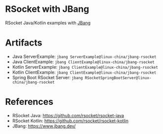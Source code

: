 RSocket with JBang
===================
   
RSocket Java/Kotlin examples with [JBang](https://www.jbang.dev/download/)

# Artifacts

* Java ServerExample:  `jbang ServerExample@linux-china/jbang-rsocket`
* Java ClientExample:  `jbang ClientExample@linux-china/jbang-rsocket`
* Kotlin ServerExample:  `jbang ClientExample@linux-china/jbang-rsocket`
* Kotlin ClientExample:  `jbang ClientExample@linux-china/jbang-rsocket`
* Spring Boot RSocket Server:  `jbang RSocketSpringBootServer@linux-china/jbang-rsocket`

# References

* RSocket Java: https://github.com/rsocket/rsocket-java
* RSocket Kotlin: https://github.com/rsocket/rsocket-kotlin
* JBang: https://www.jbang.dev/ 
